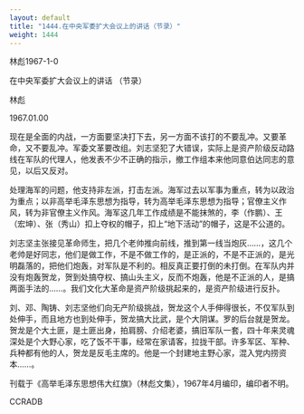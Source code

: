 ```yaml
---
layout: default
title: "1444.在中央军委扩大会议上的讲话（节录）"
weight: 1444
---
```


林彪1967-1-0

在中央军委扩大会议上的讲话 （节录）

林彪

1967.01.00

现在是全面的内战，一方面要坚决打下去，另一方面不该打的不要乱冲。又要革命，又不要乱冲。军委文革要改组。刘志坚犯了大错误，实际上是资产阶级反动路线在军队的代理人，他发表不少不正确的指示，撤工作组本来他同意伯达同志的意见，以后又反对。

处理海军的问题，他支持非左派，打击左派。海军过去以军事为重点，转为以政治为重点；以非高举毛泽东思想为指导，转为高举毛泽东思想为指导；官僚主义作风，转为非官僚主义作风。海军这几年工作成绩是不能抹煞的，李（作鹏）、王（宏坤）、张（秀山）扣上夺权的帽子，扣上“地下活动”的帽子，这是不公道的。

刘志坚主张接见革命师生，把几个老帅推向前线，推到第一线当炮灰……，这几个老帅是好同志，他们是做工作，不是不做工作的，是正派的，不是不正派的，是光明磊落的，把他们炮轰，对军队是不利的。相反真正要打倒的未打倒。在军队内并没有炮轰贺龙，贺到处搞夺权、搞山头主义，反而不炮轰，他是不正派的人，是搞两面手法的……。我们文化大革命是资产阶级挑起来的，是资产阶级进行反扑。

刘、邓、陶铸、刘志坚他们向无产阶级挑战，贺龙这个人手伸得很长，不仅军队到处伸手，而且地方也到处伸手，贺龙搞大比武，是个大阴谋。罗的后台就是贺龙。贺龙是个大土匪，是土匪出身，拍肩膀、介绍老婆，搞旧军队一套，四十年来灵魂深处是个大野心家，吃了饭不干事，经常在家请客，拉拢干部。许多军区、军种、兵种都有他的人，贺龙是反毛主席的。他是一个封建地主野心家，混入党内捞资本……。

刊载于《高举毛泽东思想伟大红旗》（林彪文集），1967年4月编印，编印者不明。

CCRADB

